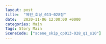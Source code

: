 ```yaml
---
layout: post
title:  "메인_회상_013~028장"
date:   2020-11-06 12:00:00 +0000
categories: Main
Tags: Story Main
SceneCode: ["scene_skip_cp013-028_q1_s10"]
---
```

